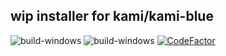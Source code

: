 ## wip installer for kami/kami-blue
![build-windows](https://github.com/sourTaste000/kami-installer/workflows/build-windows/badge.svg)
![build-windows](https://github.com/sourTaste000/kami-installer/workflows/build-windows/badge.svg)
[![CodeFactor](https://www.codefactor.io/repository/github/sourtaste000/kami-installer/badge)](https://www.codefactor.io/repository/github/sourtaste000/kami-installer)
